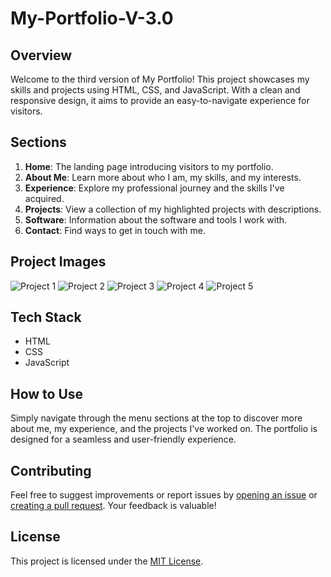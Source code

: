 
# My-Portfolio-V-3.0

## Overview

Welcome to the third version of My Portfolio! This project showcases my skills and projects using HTML, CSS, and JavaScript. With a clean and responsive design, it aims to provide an easy-to-navigate experience for visitors.

## Sections

1. **Home**: The landing page introducing visitors to my portfolio.
2. **About Me**: Learn more about who I am, my skills, and my interests.
3. **Experience**: Explore my professional journey and the skills I've acquired.
4. **Projects**: View a collection of my highlighted projects with descriptions.
5. **Software**: Information about the software and tools I work with.
6. **Contact**: Find ways to get in touch with me.

## Project Images

![Project 1](path/to/project/image1.jpg)
![Project 2](path/to/project/image2.jpg)
![Project 3](path/to/project/image3.jpg)
![Project 4](path/to/project/image4.jpg)
![Project 5](path/to/project/image5.jpg)

## Tech Stack

- HTML
- CSS
- JavaScript

## How to Use

Simply navigate through the menu sections at the top to discover more about me, my experience, and the projects I've worked on. The portfolio is designed for a seamless and user-friendly experience.

## Contributing

Feel free to suggest improvements or report issues by [opening an issue](link-to-issues) or [creating a pull request](link-to-pull-requests). Your feedback is valuable!

## License

This project is licensed under the [MIT License](link-to-license).

